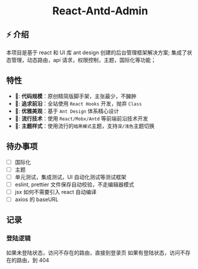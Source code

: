 <h1 align="center">React-Antd-Admin</h1>

## ⚡ 介绍

本项目是基于 react 和 UI 库 ant design 创建的后台管理框架解决方案;
集成了状态管理，动态路由，api 请求，权限控制，主题，国际化等功能；

## 特性

- 📐: **代码规模**：原创精简版脚手架，主张最少，不臃肿
- 🚅: **追求前沿**：全站使用 `React Hooks` 开发，抛弃 `Class`
- 💎: **优雅美观**：基于 `Ant Design` 体系精心设计
- 🚀: **流行技术**：使用 `React/Mobx/Antd` 等前端前沿技术开发
- 🎨: **主题样式**：使用流行的`暗黑模式`主题，支持`深/浅色`主题切换

## 待办事项

- [ ] 国际化
- [ ] 主题
- [ ] 单元测试，集成测试，UI 自动化测试等测试框架
- [ ] eslint, prettier 文件保存自动校验，不走编辑器模式
- [ ] jsx 如何不需要引入 react 自动编译
- [ ] axios 的 baseURL

## 记录

### 登陆逻辑

如果未登陆状态，访问不存在的路由，直接到登录页
如果有登陆状态，访问不存在的路由，到 404
